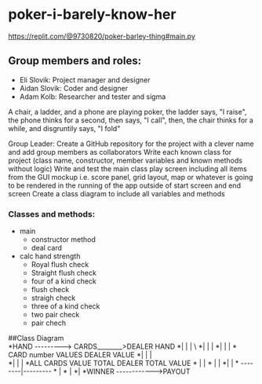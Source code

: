# poker-i-barely-know-her 
https://replit.com/@9730820/poker-barley-thing#main.py

## Group members and roles:
* Eli Slovik: Project manager and designer
* Aidan Slovik: Coder and designer
* Adam Kolb: Researcher and tester and sigma

A chair, a ladder, and a phone are playing poker, the ladder says, "I raise", the phone thinks for a second, then says, "I call", then, the chair thinks for a while, and disgruntily says, "I fold"

Group Leader: Create a GitHub repository for the project with a clever name and add group members as collaborators 
Write each known class for project (class name, constructor, member variables and known methods without logic)
Write and test the main class play screen including all items from the GUI mockup i.e. score panel, grid layout, map or whatever is going to be rendered in the running of the app outside of start screen and end screen
Create a class diagram to include all variables and methods

### Classes and methods:
* main
  * constructor method
  * deal card
* calc hand strength
  * Royal flush check
  * Straight flush check
  * four of a kind check
  * flush check
  * straigh check
  * three of a kind check
  * two pair check
  * pair chech




##Class Diagram   
*HAND ---------> CARDS________>DEALER HAND
                  *|               |             |      \\
                  *|               |             | 
                  *|                |             |
                 * CARD number     VALUES        DEALER VALUE
                   *|                 |               |                       
                    *|                 |               |
                    *ALL CARDS       VALUE TOTAL      DEALER TOTAL VALUE
                                      * |                | 
                                       * |                |
                                        *|                |
                                       * --------|---------
                                               *  |
                                                * |
                                                 *|
                                                 *WINNER ------------>PAYOUT

